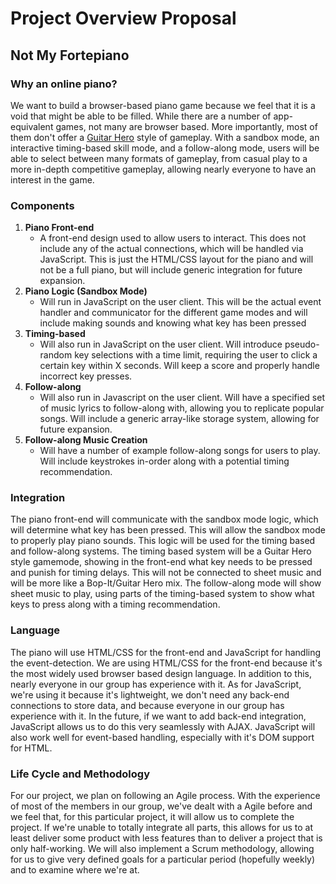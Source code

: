 # Project Overview Proposal
## Not My Fortepiano

### Why an online piano?
We want to build a browser-based piano game because we feel that it is a void that might be able to be filled. While there are a number of app-equivalent games, not many are browser based. More importantly, most of them don't offer a [Guitar Hero](https://en.wikipedia.org/wiki/Guitar_Hero) style of gameplay. With a sandbox mode, an interactive timing-based skill mode, and a follow-along mode, users will be able to select between many formats of gameplay, from casual play to a more in-depth competitive gameplay, allowing nearly everyone to have an interest in the game.

### Components
1. **Piano Front-end**
   - A front-end design used to allow users to interact. This does not include any of the actual connections, which will be handled via JavaScript. This is just the HTML/CSS layout for the piano and will not be a full piano, but will include generic integration for future expansion.
2. **Piano Logic (Sandbox Mode)**
   - Will run in JavaScript on the user client. This will be the actual event handler and communicator for the different game modes and will include making sounds and knowing what key has been pressed
3. **Timing-based**
   - Will also run in JavaScript on the user client. Will introduce pseudo-random key selections with a time limit, requiring the user to click a certain key within X seconds. Will keep a score and properly handle incorrect key presses.
4. **Follow-along**
   - Will also run in Javascript on the user client. Will have a specified set of music lyrics to follow-along with, allowing you to replicate popular songs. Will include a generic array-like storage system, allowing for future expansion.
5. **Follow-along Music Creation**
   - Will have a number of example follow-along songs for users to play. Will include keystrokes in-order along with a potential timing recommendation.

### Integration
The piano front-end will communicate with the sandbox mode logic, which will determine what key has been pressed. This will allow the sandbox mode to properly play piano sounds. This logic will be used for the timing based and follow-along systems. The timing based system will be a Guitar Hero style gamemode, showing in the front-end what key needs to be pressed and punish for timing delays. This will not be connected to sheet music and will be more like a Bop-It/Guitar Hero mix. The follow-along mode will show sheet music to play, using parts of the timing-based system to show what keys to press along with a timing recommendation.

### Language
The piano will use HTML/CSS for the front-end and JavaScript for handling the event-detection. We are using HTML/CSS for the front-end because it's the most widely used browser based design language. In addition to this, nearly everyone in our group has experience with it. As for JavaScript, we're using it because it's lightweight, we don't need any back-end connections to store data, and because everyone in our group has experience with it. In the future, if we want to add back-end integration, JavaScript allows us to do this very seamlessly with AJAX. JavaScript will also work well for event-based handling, especially with it's DOM support for HTML.

### Life Cycle and Methodology
For our project, we plan on following an Agile process. With the experience of most of the members in our group, we've dealt with a Agile before and we feel that, for this particular project, it will allow us to complete the project. If we're unable to totally integrate all parts, this allows for us to at least deliver some product with less features than to deliver a project that is only half-working. We will also implement a Scrum methodology, allowing for us to give very defined goals for a particular period (hopefully weekly) and to examine where we're at.